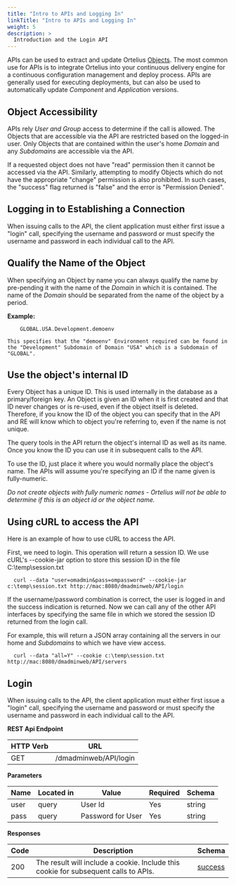 ```yaml
---
title: "Intro to APIs and Logging In"
linkTitle: "Intro to APIs and Logging In"
weight: 5
description: >
  Introduction and the Login API
---
```

APIs can be used to extract and update Ortelius [Objects](/userguide/concepts/1-Ortelius-basic-concepts/).  The most common use for APIs is to integrate Ortelius into your continuous delivery engine for a continuous configuration management and deploy process.  APIs are generally used for executing deployments, but can also be used to automatically update _Component_ and _Application_ versions.  

## Object Accessibility

APIs rely _User and Group_ access to determine if the call is allowed. The Objects that are accessible via the API are restricted based on the logged-in user. Only Objects that are contained within the user's home _Domain_ and any _Subdomains_ are accessible via the API.

If a requested object does not have "read" permission then it cannot be accessed via the API. Similarly, attempting to modify Objects which do not have the appropriate "change" permission is also prohibited. In such cases, the "success" flag returned is "false" and the error is "Permission Denied".

## Logging in to Establishing a Connection

  When issuing calls to the API, the client application must either first issue a "login" call, specifying the username and password or must specify the username and password in each individual call to the API.

## Qualify the Name of the Object

When specifying an Object by name you can always qualify the name by pre-pending it with the name of the _Domain_ in which it is contained. The name of the _Domain_ should be separated from the name of the object by a period.

**Example:**

~~~
    GLOBAL.USA.Development.demoenv

This specifies that the "demoenv" Environment required can be found in the "Development" Subdomain of Domain "USA" which is a Subdomain of "GLOBAL".
~~~

## Use the object's internal ID

Every Object has a unique ID. This is used internally in the database as a primary/foreign key. An Object is given an ID when it is first created and that ID never changes or is re-used, even if the object itself is deleted. Therefore, if you know the ID of the object you can specify that in the API and RE will know which to object you're referring to, even if the name is not unique.

The query tools in the API return the object's internal ID as well as its name. Once you know the ID you can use it in subsequent calls to the API.

To use the ID, just place it where you would normally place the object's name. The APIs will assume you're specifying an ID if the name given is fully-numeric.

*Do not create objects with fully numeric names - Ortelius will not be able to determine if this is an object id or the object name.*

## Using cURL to access the API

  Here is an example of how to use cURL to access the API.

  First, we need to login. This operation will return a session ID. We use cURL's --cookie-jar option to store this session ID in the file C:\temp\session.txt

  ~~~
    curl --data "user=omadmin&pass=ompassword" --cookie-jar c:\temp\session.txt http://mac:8080/dmadminweb/API/login
~~~

  If the username/password combination is correct, the user is logged in and the success indication is returned. Now we can call any of the other API interfaces by specifying the same file in which we stored the session ID returned from the login call.
  
  For example, this will return a JSON array containing all the servers in our home and _Subdomains_ to which we have view access.

  ~~~
    curl --data "all=Y" --cookie c:\temp\session.txt http://mac:8080/dmadminweb/API/servers
~~~

## Login

When issuing calls to the API, the client application must either first issue a "login" call, specifying the username and password or must specify the username and password in each individual call to the API.

**REST Api Endpoint**

| HTTP Verb | URL |
| ---- | ----------- |
| GET |  /dmadminweb/API/login |

**Parameters**

| Name | Located in | Value | Required | Schema |
| ---- | ---------- | ----------- | -------- | ---- |
| user | query | User Id | Yes | string |
| pass | query | Password for User | Yes | string |

**Responses**

| Code | Description | Schema |
| ---- | ----------- | ------ |
| 200 | The result will include a cookie. Include this cookie for subsequent calls to APIs. | [success](/userguide/restapi/models/#success) |
